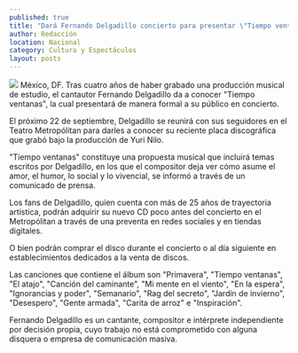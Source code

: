 ```yaml
---
published: true
title: "Dará Fernando Delgadillo concierto para presentar \"Tiempo ventanas\""
author: Redacción
location: Nacional
category: Cultura y Espectáculos
layout: posts
---
```


![](http://i.imgur.com/X299xuzm.jpg)
México, DF. Tras cuatro años de haber grabado una producción musical de estudio, el cantautor Fernando Delgadillo da a conocer "Tiempo ventanas", la cual presentará de manera formal a su público en concierto.

El próximo 22 de septiembre, Delgadillo se reunirá con sus seguidores en el Teatro Metropólitan para darles a conocer su reciente placa discográfica que grabó bajo la producción de Yuri Nilo.

"Tiempo ventanas" constituye una propuesta musical que incluirá temas escritos por Delgadillo, en los que el compositor deja ver cómo asume el amor, el humor, lo social y lo vivencial, se informó a través de un comunicado de prensa.

Los fans de Delgadillo, quien cuenta con más de 25 años de trayectoria artística, podrán adquirir su nuevo CD poco antes del concierto en el Metropólitan a través de una preventa en redes sociales y en tiendas digitales.

O bien podrán comprar el disco durante el concierto o al día siguiente en establecimientos dedicados a la venta de discos.

Las canciones que contiene el álbum son "Primavera", "Tiempo ventanas", "El atajo", "Canción del caminante", "Mi mente en el viento", "En la espera", "Ignorancias y poder", "Semanario", "Rag del secreto", "Jardín de invierno", "Desespero", "Gente armada", "Carita de arroz" e "Inspiración".

Fernando Delgadillo es un cantante, compositor e intérprete independiente por decisión propia, cuyo trabajo no está comprometido con alguna disquera o empresa de comunicación masiva.
